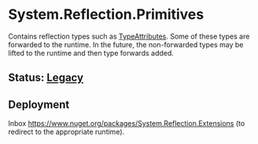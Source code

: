 # System.Reflection.Primitives
Contains reflection types such as [TypeAttributes](https://learn.microsoft.com/dotnet/api/system.reflection.typeattributes). Some of these types are forwarded to the runtime. In the future, the non-forwarded types may be lifted to the runtime and then type forwards added.

## Status: [Legacy](..\system.reflection\overview.md#status)

## Deployment
Inbox
https://www.nuget.org/packages/System.Reflection.Extensions (to redirect to the appropriate runtime).
